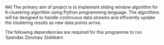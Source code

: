 #AI 
The primary aim of project is to implement sliding window algorithm for K-clustering
algorithm using Python programming language. The algorithms will be designed to handle 
continuous data streams and efficiently update the clustering results as new data points
arrive.

The following dependencies are required for this programme to run
1)pandas
2)numpy
3)sklearn
